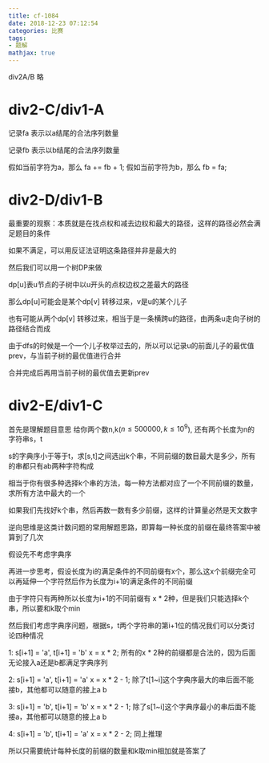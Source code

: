```yaml
---
title: cf-1084
date: 2018-12-23 07:12:54
categories: 比赛
tags:
- 题解 
mathjax: true
---
```

div2A/B 略
# div2-C/div1-A

记录fa 表示以a结尾的合法序列数量

记录fb 表示以b结尾的合法序列数量

假如当前字符为a，那么 fa += fb + 1;
假如当前字符为b，那么 fb = fa;


# div2-D/div1-B

最重要的观察：本质就是在找点权和减去边权和最大的路径，这样的路径必然会满足题目的条件

如果不满足，可以用反证法证明这条路径并非是最大的

然后我们可以用一个树DP来做

dp[u]表u节点的子树中以u开头的点权边权之差最大的路径

那么dp[u]可能会是某个dp[v] 转移过来，v是u的某个儿子

也有可能从两个dp[v] 转移过来，相当于是一条横跨u的路径，由两条u走向子树的路径结合而成

由于dfs的时候是一个一个儿子枚举过去的，所以可以记录u的前面儿子的最优值prev，与当前子树的最优值进行合并

合并完成后再用当前子树的最优值去更新prev

# div2-E/div1-C

首先是理解题目意思
给你两个数n,k($n \le 500000, k \le 10^9$), 还有两个长度为n的字符串s，t

s的字典序小于等于t，求[s,t]之间选出k个串，不同前缀的数目最大是多少，所有的串都只有ab两种字符构成

相当于你有很多种选择k个串的方法，每一种方法都对应了一个不同前缀的数量，求所有方法中最大的一个


如果我们先找好k个串，然后再数一数有多少前缀，这样的计算量必然是天文数字

逆向思维是这类计数问题的常用解题思路，即算每一种长度的前缀在最终答案中被算到了几次

假设先不考虑字典序

再进一步思考，假设长度为i的满足条件的不同前缀有x个，那么这x个前缀完全可以再延伸一个字符然后作为长度为i+1的满足条件的不同前缀

由于字符只有两种所以长度为i+1的不同前缀有 x * 2种，但是我们只能选择k个串，所以要和k取个min

然后我们考虑字典序问题，根据s，t两个字符串的第i+1位的情况我们可以分类讨论四种情况

1: s[i+1] = 'a', t[i+1] = 'b'
x = x * 2; 所有的x * 2种的前缀都是合法的，因为后面无论接入a还是b都满足字典序列

2: s[i+1] = 'a', t[i+1] = 'a'
x = x * 2 - 1; 除了t[1~i]这个字典序最大的串后面不能接b，其他都可以随意的接上a b

3: s[i+1] = 'b', t[i+1] = 'b'
x = x * 2 - 1; 除了s[1~i]这个字典序最小的串后面不能接a，其他都可以随意的接上a b

4: s[i+1] = 'b', t[i+1] = 'a'
x = x * 2 - 2; 同上推理

所以只需要统计每种长度的前缀的数量和k取min相加就是答案了


